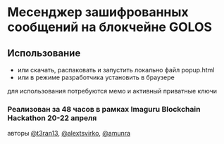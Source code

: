 # Месенджер зашифрованных сообщений на блокчейне GOLOS

## Использование
- или скачать, распаковать и запустить локально файл popup.html
- или в режиме разработчика установить в браузере

для использования потребуются мемо и активный приватные ключи


### Реализован за 48 часов в рамках Imaguru Blockchain Hackathon 20-22 апреля 
авторы [@t3ran13](http://golos.io/@t3ran13), [@alextsvirko](http://golos.io/@alextsvirko), [@amunra](http://golos.io/@amunra)